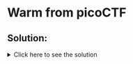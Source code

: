 # Warm from picoCTF

## Solution:

<details>
	<summary>Click here to see the solution</summary>

-   Run the program `./warm`: the output will be "Hello user! Pass me a -h to learn what I can do!".

-   Run the program again with `./warm -h`: the output will be "Oh, help? I actually don't do much, but I do have this flag here: `picoCTF{b1scu1ts_4nd_gr4vy_30e77291}`".

</details>
